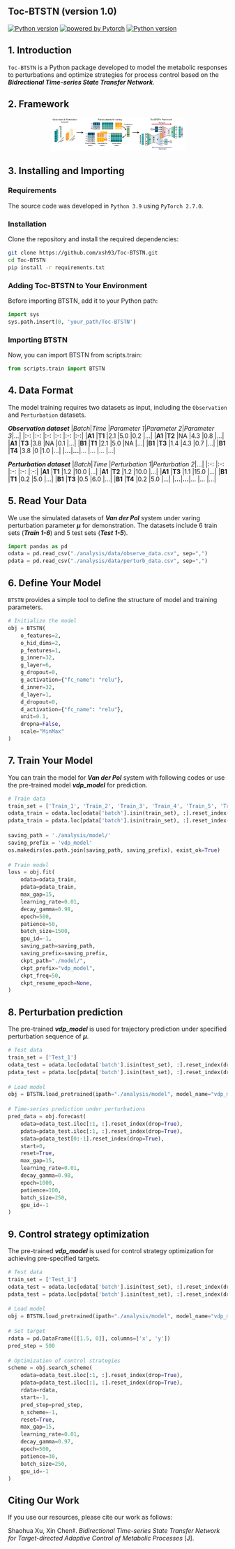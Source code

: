 <h2 align="left">Toc-BTSTN (version 1.0)</h2>

<p align="left">
    <a href="https://www.python.org/"><img alt="Python version" src="https://img.shields.io/badge/Python-v3.9-blue?logo=python&logoColor=white"></a>
    <a href="https://pytorch.org/"><img alt="powered by Pytorch" src="https://img.shields.io/badge/PyTorch-2.7.0-EE781F?logo=pytorch&logoColor=white"></a>
    <a href="LICENSE"><img alt="Python version" src="https://img.shields.io/badge/license-MIT-brightgreen"></a>
</p>

## 1. Introduction
`Toc-BTSTN` is a Python package developed to model the metabolic responses to perturbations and optimize strategies for process control based on the ***Bidrectional Time-series State Transfer Network***.

## 2. Framework
<div align=center><img src="image/framework.png" style="zoom: 30%;"/></div>

## 3. Installing and Importing

### Requirements
The source code was developed in `Python 3.9` using `PyTorch 2.7.0`.

### Installation
Clone the repository and install the required dependencies:

```bash
git clone https://github.com/xsh93/Toc-BTSTN.git
cd Toc-BTSTN
pip install -r requirements.txt
```
### Adding Toc-BTSTN to Your Environment
Before importing BTSTN, add it to your Python path:
```python
import sys
sys.path.insert(0, 'your_path/Toc-BTSTN')
```

### Importing BTSTN
Now, you can import BTSTN from scripts.train:

```python
from scripts.train import BTSTN
```

## 4. Data Format
The model training requires two datasets as input, including the `Observation` and `Perturbation` datasets.

***Observation dataset***
|*Batch*|*Time* |*Parameter 1*|*Parameter 2*|*Parameter 3*|...|
|:-:    |:-:    |:-:          |:-:          |:-:          |:-:|
|__A1__ |__T1__ |2.1          |5.0          |0.2          |...|
|__A1__ |__T2__ |NA           |4.3          |0.8          |...|
|__A1__ |__T3__ |3.8          |NA           |0.1          |...|
|__B1__ |__T1__ |2.1          |5.0          |NA           |...|
|__B1__ |__T3__ |1.4          |4.3          |0.7          |...|
|__B1__ |__T4__ |3.8          |0            |1.0          |...|
|__...__|__...__|...          |...          |...          |...|

***Perturbation dataset***
|*Batch*|*Time* |*Perturbation 1*|*Perturbation 2*|...|
|:-:    |:-:    |:-:             |:-:             |:-:|
|__A1__ |__T1__ |1.2             |10.0            |...|
|__A1__ |__T2__ |1.2             |10.0            |...|
|__A1__ |__T3__ |1.1             |15.0            |...|
|__B1__ |__T1__ |0.2             |5.0             |...|
|__B1__ |__T3__ |0.5             |6.0             |...|
|__B1__ |__T4__ |0.2             |5.0             |...|
|__...__|__...__|...             |...             |...|

## 5. Read Your Data
We use the simulated datasets of ***Van der Pol*** system under varing perturbation parameter ***μ*** for demonstration. The datasets include 6 train sets (***Train 1-6***) and 5 test sets (***Test 1-5***).

```python
import pandas as pd
odata = pd.read_csv("./analysis/data/observe_data.csv", sep=",")
pdata = pd.read_csv("./analysis/data/perturb_data.csv", sep=",")
```

## 6. Define Your Model
`BTSTN` provides a simple tool to define the structure of model and training parameters.

```python
# Initialize the model
obj = BTSTN(
    o_features=2,
    o_hid_dims=2,
    p_features=1,
    g_inner=32,
    g_layer=6,
    g_dropout=0,
    g_activation={"fc_name": "relu"},
    d_inner=32,
    d_layer=1,
    d_dropout=0,
    d_activation={"fc_name": "relu"},
    unit=0.1,
    dropna=False,
    scale="MinMax"
)
```

## 7. Train Your Model
You can train the model for ***Van der Pol*** system with following codes or use the pre-trained model ***vdp_model*** for prediction.

```python
# Train data
train_set = ['Train_1', 'Train_2', 'Train_3', 'Train_4', 'Train_5', 'Train_6']
odata_train = odata.loc[odata['batch'].isin(train_set), :].reset_index(drop=True)
pdata_train = pdata.loc[pdata['batch'].isin(train_set), :].reset_index(drop=True)

saving_path = './analysis/model/'
saving_prefix = 'vdp_model'
os.makedirs(os.path.join(saving_path, saving_prefix), exist_ok=True)

# Train model
loss = obj.fit(
    odata=odata_train,
    pdata=pdata_train,
    max_gap=15,
    learning_rate=0.01,
    decay_gamma=0.98,
    epoch=500,
    patience=50,
    batch_size=1500,
    gpu_id=-1,
    saving_path=saving_path,
    saving_prefix=saving_prefix,
    ckpt_path="./model/",
    ckpt_prefix="vdp_model",
    ckpt_freq=50,
    ckpt_resume_epoch=None,
)
```

## 8. Perturbation prediction
The pre-trained ***vdp_model*** is used for trajectory prediction under specified perturbation sequence of ***μ***.
```python
# Test data
train_set = ['Test_1']
odata_test = odata.loc[odata['batch'].isin(test_set), :].reset_index(drop=True)
pdata_test = pdata.loc[pdata['batch'].isin(test_set), :].reset_index(drop=True)

# Load model
obj = BTSTN.load_pretrained(ipath="./analysis/model", model_name="vdp_model")

# Time-series prediction under perturbations
pred_data = obj.forecast(
    odata=odata_test.iloc[:1, :].reset_index(drop=True),
    pdata=pdata_test.iloc[:1, :].reset_index(drop=True),
    sdata=pdata_test[0:-1].reset_index(drop=True),
    start=0,
    reset=True,
    max_gap=15,
    learning_rate=0.01,
    decay_gamma=0.98,
    epoch=1000,
    patience=100,
    batch_size=250,
    gpu_id=-1
)
```

## 9. Control strategy optimization
The pre-trained ***vdp_model*** is used for control strategy optimization for achieving pre-specified targets.

```python
# Test data
train_set = ['Test_1']
odata_test = odata.loc[odata['batch'].isin(test_set), :].reset_index(drop=True)
pdata_test = pdata.loc[pdata['batch'].isin(test_set), :].reset_index(drop=True)

# Load model
obj = BTSTN.load_pretrained(ipath="./analysis/model", model_name="vdp_model")

# Set target
rdata = pd.DataFrame([[1.5, 0]], columns=['x', 'y'])
pred_step = 500

# Optimization of control strategies
scheme = obj.search_scheme(
    odata=odata_test.iloc[:1, :].reset_index(drop=True),
    pdata=pdata_test.iloc[:1, :].reset_index(drop=True),
    rdata=rdata,
    start=-1,
    pred_step=pred_step,
    n_scheme=-1,
    reset=True,
    max_gap=15,
    learning_rate=0.01,
    decay_gamma=0.97,
    epoch=500,
    patience=30,
    batch_size=250,
    gpu_id=-1
)
```

## Citing Our Work

If you use our resources, please cite our work as follows:

Shaohua Xu, Xin Chen‡. *Bidirectional Time-series State Transfer Network for Target-directed Adaptive Control of Metabolic Processes* [J].
